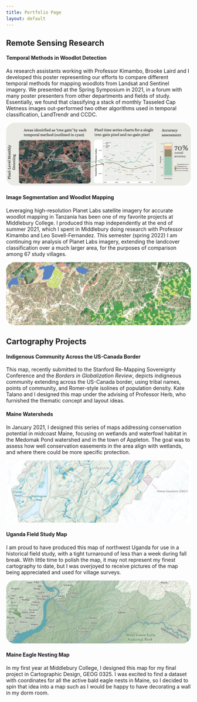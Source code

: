 ```yaml
---
title: Portfolio Page
layout: default
---
```


## Remote Sensing Research

#### Temporal Methods in Woodlot Detection
As research assistants working with Professor Kimambo, Brooke Laird and I developed this poster representing our efforts to compare different temporal methods for mapping woodlots from Landsat and Sentinel imagery. We presented at the Spring Symposium in 2021, in a forum with many poster presenters from other departments and fields of study. Essentially, we found that classifying a stack of monthly Tasseled Cap Wetness images out-performed two other algorithms used in temporal classification, LandTrendr and CCDC.

[![Temporal Methods Tanzania](portfolio/bookmark3-01.png)](https://vinfalardeau.github.io/portfolio/TreeGainTanzania_SymposiumPoster.png)

#### Image Segmentation and Woodlot Mapping
Leveraging high-resolution Planet Labs satellite imagery for accurate woodlot mapping in Tanzania has been one of my favorite projects at Middlebury College. I produced this map independently at the end of summer 2021, which I spent in Middlebury doing research with Professor Kimambo and Leo Sovell-Fernandez. This semester (spring 2022) I am continuing my analysis of Planet Labs imagery, extending the landcover classification over a much larger area, for the purposes of comparison among 67 study villages.

[![Image Segmentation Tanzania](portfolio/bookmark2-01.png)](https://vinfalardeau.github.io/portfolio/Classification-Planet.pdf)

## Cartography Projects

#### Indigenous Community Across the US-Canada Border
This map, recently submitted to the Stanford Re-Mapping Sovereignty Conference and the *Borders in Globalization Review*, depicts indigneous community extending across the US-Canada border, using tribal names, points of community, and Romer-style isolines of population density. Kate Talano and I designed this map under the advising of Professor Herb, who furnished the thematic concept and layout ideas. 

#### Maine Watersheds
In January 2021, I designed this series of maps addressing conservation potential in midcoast Maine, focusing on wetlands and waterfowl habitat in the Medomak Pond watershed and in the town of Appleton. The goal was to assess how well conservation easements in the area align with wetlands, and where there could be more specific protection.

[![Medomak Watershed and Appleton](portfolio/medomak-01.png)](https://vinfalardeau.github.io/portfolio/MidcoastMaineWetlandsConservation.pdf)

#### Uganda Field Study Map
I am proud to have produced this map of northwest Uganda for use in a historical field study, with a tight turnaround of less than a week during fall break. With little time to polish the map, it may not represent my finest cartography to date, but I was overjoyed to receive pictures of the map being appreciated and used for village surveys.

[![Uganda Field Study Map](portfolio/bookmark4-01.png)](https://vinfalardeau.github.io/portfolio/UgandaMap.png)

#### Maine Eagle Nesting Map
In my first year at Middlebury College, I designed this map for my final project in Cartographic Design, GEOG 0325. I was excited to find a dataset with coordinates for all the active bald eagle nests in Maine, so I decided to spin that idea into a map such as I would be happy to have decorating a wall in my dorm room.
